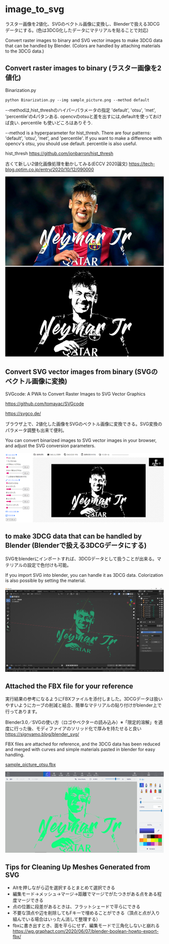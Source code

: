 # image_to_svg

ラスター画像を2値化、SVGのベクトル画像に変換し、Blenderで扱える3DCGデータにする。(色は3DCG化したデータにマテリアルを貼ることで対応)

Convert raster images to binary and SVG vector images to make 3DCG data that can be handled by Blender. (Colors are handled by attaching materials to the 3DCG data.)

## Convert raster images to binary (ラスター画像を2値化)

Binarization.py

```
python Binarization.py --img sample_picture.png --method default
```

--methodは,hist_threshのハイパーパラメータの指定
'default', 'otsu', 'met', 'percentile'の4パタンある.
opencvのotsuと差を出すには,defaultを使っておけば良い.
percentile も使いどころはありそう.

--method is a hyperparameter for hist_thresh.
There are four patterns: 'default', 'otsu', 'met', and 'percentile'.
If you want to make a difference with opencv's otsu, you should use default.
percentile is also useful.

hist_thresh
<https://github.com/jonbarron/hist_thresh>

古くて新しい2値化画像処理を動かしてみる(ECCV 2020論文)
<https://tech-blog.optim.co.jp/entry/2020/10/12/090000>

![sample_picture](sample_picture.png)
![sample_picture_otsu](sample_picture_otsu.png)

## Convert SVG vector images from binary (SVGのベクトル画像に変換)

SVGcode: A PWA to Convert Raster Images to SVG Vector Graphics

<https://github.com/tomayac/SVGcode>

<https://svgco.de/>

ブラウザ上で、2値化した画像をSVGのベクトル画像に変換できる。SVG変換のパラメータ調整も出来て便利。

You can convert binarized images to SVG vector images in your browser, and adjust the SVG conversion parameters.

![SVGcode](reference/SVGcode.png)



## to make 3DCG data that can be handled by Blender (Blenderで扱える3DCGデータにする)

SVGをblenderにインポートすれば、3DCGデータとして扱うことが出来る。マテリアルの設定で色付けも可能。

If you import SVG into blender, you can handle it as 3DCG data. Colorization is also possible by setting the material.

![blender_view](reference/blender_view.png)

## Attached the FBX file for your reference

実行結果の参考になるようにFBXファイルを添付しました。3DCGデータは扱いやすいようにカーブの削減と結合、簡単なマテリアルの貼り付けがblender上で行ってあります。

Blender3.0／SVGの使い方（ロゴやベクターの読み込み）※「限定的溶解」を適度に行った後、モディファイアのソリッド化で厚みを持たせると良い <https://signyamo.blog/blender_svg/>

FBX files are attached for reference, and the 3DCG data has been reduced and merged with curves and simple materials pasted in blender for easy handling.

[sample_picture_otsu.fbx](sample_picture_otsu.fbx)

![fbx_demo](reference/fbx_demo.png)

## Tips for Cleaning Up Meshes Generated from SVG

* Altを押しながら辺を選択するとまとめて選択できる
* 編集モード→メッシュ→マージ→距離でマージでがたつきがある点をある程度マージできる
* 点の位置に段差があるときは、フラットシェードで平らにできる
* 不要な頂点や辺を削除してもFキーで埋めることができる（頂点と点が入り組んでいる場合はいったん消して整理する）
* fbxに書き出すとき、面を平らにせず、編集モードで三角化しないと崩れる <https://wp.graphact.com/2020/06/07/blender-boolean-howto-export-fbx/>
